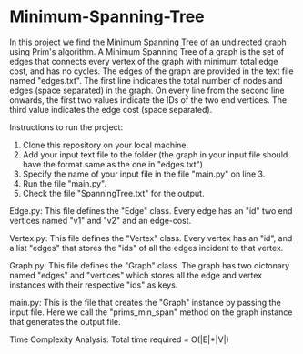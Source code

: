 # Minimum-Spanning-Tree
In this project we find the Minimum Spanning Tree of an undirected graph using Prim's algorithm. A Minimum Spanning Tree of a graph is the set of edges that connects every vertex of the graph with minimum total edge cost, and has no cycles.
The edges of the graph are provided in the text file named "edges.txt". The first line indicates the total number of nodes and edges (space separated) in the graph. On every line from the second line onwards, the first two values indicate the IDs of the two end vertices. The third value indicates the edge cost (space separated).

Instructions to run the project:
1)  Clone this repository on your local machine.
2)  Add your input text file to the folder (the graph in your input file should have the format same as the one in "edges.txt")
3)  Specify the name of your input file in the file "main.py" on line 3.
4)  Run the file "main.py".
5)  Check the file "SpanningTree.txt" for the output.

Edge.py:
This file defines the "Edge" class.
Every edge has an "id" two end vertices named "v1" and "v2" and an edge-cost.

Vertex.py:
This file defines the "Vertex" class.
Every vertex has an "id", and a list "edges" that stores the "ids" of all the edges incident to that vertex.

Graph.py:
This file defines the "Graph" class.
The graph has two dictonary named "edges" and "vertices" which stores all the edge and vertex instances with their respective "ids" as keys.

main.py:
This is the file that creates the "Graph" instance by passing the input file.
Here we call the "prims_min_span" method on the graph instance that generates the output file.

Time Complexity Analysis:
Total time required = O(|E|*|V|)